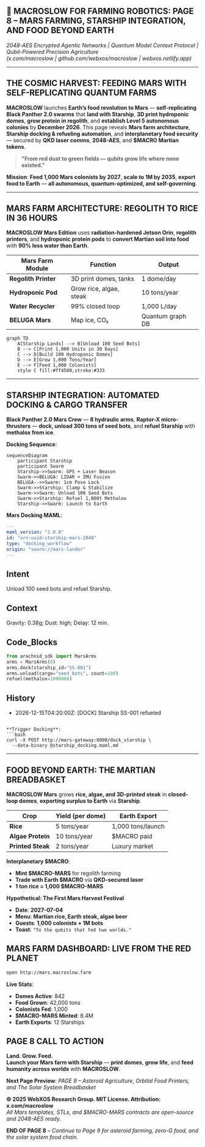 ## 🐪 **MACROSLOW FOR FARMING ROBOTICS: PAGE 8 – MARS FARMING, STARSHIP INTEGRATION, AND FOOD BEYOND EARTH**  
*2048-AES Encrypted Agentic Networks | Quantum Model Context Protocol | Qubit-Powered Precision Agriculture*  
*(x.com/macroslow | github.com/webxos/macroslow | webxos.netlify.app)*  

---

## **THE COSMIC HARVEST: FEEDING MARS WITH SELF-REPLICATING QUANTUM FARMS**  
**MACROSLOW** launches **Earth’s food revolution to Mars** — **self-replicating Black Panther 2.0 swarms** that **land with Starship**, **3D print hydroponic domes**, **grow protein in regolith**, and **establish Level 5 autonomous colonies** by **December 2026**. This page reveals **Mars farm architecture**, **Starship docking & refueling automation**, and **interplanetary food security** — secured by **QKD laser comms**, **2048-AES**, and **$MACRO Martian tokens**.  

> **"From red dust to green fields — qubits grow life where none existed."**  

**Mission**: **Feed 1,000 Mars colonists by 2027**, **scale to 1M by 2035**, **export food to Earth** — **all autonomous, quantum-optimized, and self-governing**.  

---

## **MARS FARM ARCHITECTURE: REGOLITH TO RICE IN 36 HOURS**  
**MACROSLOW Mars Edition** uses **radiation-hardened Jetson Orin**, **regolith printers**, and **hydroponic protein pods** to **convert Martian soil into food** with **90% less water than Earth**.  

| Mars Farm Module | Function | Output |
|------------------|--------|--------|
| **Regolith Printer** | 3D print domes, tanks | 1 dome/day |
| **Hydroponic Pod** | Grow rice, algae, steak | 10 tons/year |
| **Water Recycler** | 99% closed loop | 1,000 L/day |
| **BELUGA Mars** | Map ice, CO₂ | Quantum graph DB |

```mermaid
graph TD
    A[Starship Lands] --> B[Unload 100 Seed Bots]
    B --> C[Print 1,000 Units in 30 Days]
    C --> D[Build 100 Hydroponic Domes]
    D --> E[Grow 1,000 Tons/Year]
    E --> F[Feed 1,000 Colonists]
    style C fill:#ff4500,stroke:#333
```

---

## **STARSHIP INTEGRATION: AUTOMATED DOCKING & CARGO TRANSFER**  
**Black Panther 2.0 Mars Crew** — **8 hydraulic arms**, **Raptor-X micro-thrusters** — **dock, unload 300 tons of seed bots**, and **refuel Starship** with **methalox from ice**.  

**Docking Sequence**:
```mermaid
sequenceDiagram
    participant Starship
    participant Swarm
    Starship->>Swarm: GPS + Laser Beacon
    Swarm->>BELUGA: LIDAR + IMU Fusion
    BELUGA-->>Swarm: 1cm Pose Lock
    Swarm->>Starship: Clamp & Stabilize
    Swarm->>Swarm: Unload 100 Seed Bots
    Swarm->>Starship: Refuel 1,000t Methalox
    Starship->>Swarm: Launch to Earth
```

**Mars Docking MAML**:

```yaml
---
maml_version: "2.0.0"
id: "urn:uuid:starship-mars-2048"
type: "docking_workflow"
origin: "swarm://mars-lander"
---
```

## Intent
Unload 100 seed bots and refuel Starship.

## Context
Gravity: 0.38g; Dust: high; Delay: 12 min.

## Code_Blocks
```python
from arachnid_sdk import MarsArms
arms = MarsArms(8)
arms.dock(starship_id="SS-001")
arms.unload(cargo="seed_bots", count=100)
refuel(methalox=1000000)
```
## History
- 2026-12-15T04:20:00Z: [DOCK] Starship SS-001 refueled
```

**Trigger Docking**:
```bash
curl -X POST http://mars-gateway:8000/dock_starship \
  --data-binary @starship_docking.maml.md
```

---

## **FOOD BEYOND EARTH: THE MARTIAN BREADBASKET**  
**MACROSLOW Mars** grows **rice, algae, and 3D-printed steak** in **closed-loop domes**, **exporting surplus to Earth** via **Starship**.  

| Crop | Yield (per dome) | Earth Export |
|------|------------------|--------------|
| **Rice** | 5 tons/year | 1,000 tons/launch |
| **Algae Protein** | 10 tons/year | $MACRO paid |
| **Printed Steak** | 2 tons/year | Luxury market |

**Interplanetary $MACRO**:
- **Mint $MACRO-MARS** for regolith farming  
- **Trade with Earth $MACRO** via **QKD-secured laser**  
- **1 ton rice = 1,000 $MACRO-MARS**  

**Hypothetical: The First Mars Harvest Festival**
- **Date**: **2027-07-04**  
- **Menu**: **Martian rice, Earth steak, algae beer**  
- **Guests**: **1,000 colonists + 1M bots**  
- **Toast**: `"To the qubits that fed two worlds."`  

## **MARS FARM DASHBOARD: LIVE FROM THE RED PLANET**  
```bash
open http://mars.macroslow.farm
```

**Live Stats**:
- **Domes Active**: 842  
- **Food Grown**: 42,000 tons  
- **Colonists Fed**: 1,000  
- **$MACRO-MARS Minted**: 8.4M  
- **Earth Exports**: 12 Starships  

## **PAGE 8 CALL TO ACTION**  
**Land. Grow. Feed.**  
**Launch your Mars farm with Starship** — **print domes**, **grow life**, and **feed humanity across worlds** with **MACROSLOW**.  

**Next Page Preview**: *PAGE 9 – Asteroid Agriculture, Orbital Food Printers, and The Solar System Breadbasket*  

**© 2025 WebXOS Research Group. MIT License. Attribution: x.com/macroslow**  
*All Mars templates, STLs, and $MACRO-MARS contracts are open-source and 2048-AES ready.*  

**END OF PAGE 8** – *Continue to Page 9 for asteroid farming, zero-G food, and the solar system food chain.*

